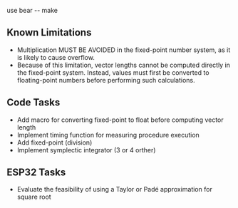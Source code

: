 use bear -- make 


## Known Limitations  

- Multiplication MUST BE AVOIDED in the fixed-point number system, as it is likely to cause overflow.  
- Because of this limitation, vector lengths cannot be computed directly in the fixed-point system. Instead, values must first be converted to floating-point numbers before performing such calculations.


## Code Tasks  
- Add macro for converting fixed-point to float before computing vector length  
- Implement timing function for measuring procedure execution  
- Add fixed-point (division)
- Implement symplectic integrator  (3 or 4 orther)

## ESP32 Tasks  
- Evaluate the feasibility of using a Taylor or Padé approximation for square root
